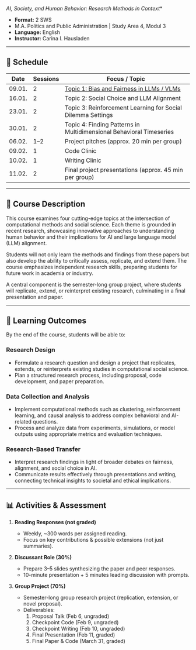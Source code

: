 *AI, Society, and Human Behavior: Research Methods in Context**  

- **Format:** 2 SWS
- M.A. Politics and Public Administration | Study Area 4, Modul 3
- **Language:** English  
- **Instructor:** Carina I. Hausladen  

---

## 📅 Schedule

| Date   | Sessions | Focus / Topic |
|--------|----------|---------------|
| 09.01. | 2        | [Topic 1: Bias and Fairness in LLMs / VLMs](topics/topic1.md)|
| 16.01. | 2        | Topic 2: Social Choice and LLM Alignment |
| 23.01. | 2        | Topic 3: Reinforcement Learning for Social Dilemma Settings |
| 30.01. | 2        | Topic 4: Finding Patterns in Multidimensional Behavioral Timeseries |
| 06.02. | 1–2      | Project pitches (approx. 20 min per group) |
| 09.02. | 1        | Code Clinic |
| 10.02. | 1        | Writing Clinic |
| 11.02. | 2        | Final project presentations (approx. 45 min per group) |

---

## 📖 Course Description

This course examines four cutting-edge topics at the intersection of computational methods and social science. Each theme is grounded in recent research, showcasing innovative approaches to understanding human behavior and their implications for AI and large language model (LLM) alignment.  

Students will not only learn the methods and findings from these papers but also develop the ability to critically assess, replicate, and extend them. The course emphasizes independent research skills, preparing students for future work in academia or industry.  

A central component is the semester-long group project, where students will replicate, extend, or reinterpret existing research, culminating in a final presentation and paper.  

---

## 🎯 Learning Outcomes

By the end of the course, students will be able to:  

### Research Design
- Formulate a research question and design a project that replicates, extends, or reinterprets existing studies in computational social science.  
- Plan a structured research process, including proposal, code development, and paper preparation.  

### Data Collection and Analysis
- Implement computational methods such as clustering, reinforcement learning, and causal analysis to address complex behavioral and AI-related questions.  
- Process and analyze data from experiments, simulations, or model outputs using appropriate metrics and evaluation techniques.  

### Research-Based Transfer
- Interpret research findings in light of broader debates on fairness, alignment, and social choice in AI.  
- Communicate results effectively through presentations and writing, connecting technical insights to societal and ethical implications.  

---

## 📊 Activities & Assessment

1. **Reading Responses (not graded)**  
   - Weekly, ~300 words per assigned reading.  
   - Focus on key contributions & possible extensions (not just summaries).  

2. **Discussant Role (30%)**  
   - Prepare 3–5 slides synthesizing the paper and peer responses.  
   - 10-minute presentation + 5 minutes leading discussion with prompts.  

3. **Group Project (70%)**  
   - Semester-long group research project (replication, extension, or novel proposal).  
   - Deliverables:  
     1. Proposal Talk (Feb 6, ungraded)  
     2. Checkpoint Code (Feb 9, ungraded)  
     3. Checkpoint Writing (Feb 10, ungraded)  
     4. Final Presentation (Feb 11, graded)  
     5. Final Paper & Code (March 31, graded)  
